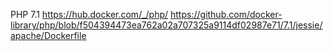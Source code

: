 PHP 7.1
https://hub.docker.com/_/php/
https://github.com/docker-library/php/blob/f504394473ea762a02a707325a9114df02987e71/7.1/jessie/apache/Dockerfile
